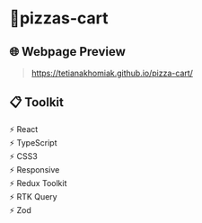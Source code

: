 # 🎯pizzas-cart


## 🌐 Webpage Preview 
> https://tetianakhomiak.github.io/pizza-cart/

 ## 📋 Toolkit                                                                                                                                                       
 ⚡️ React                                                                                                                        
 ⚡️ TypeScript                                                                                                                          
 ⚡️ CSS3                                                                                                                         
 ⚡️ Responsive                                                                                                                                                          
 ⚡️ Redux Toolkit                                                                                                                                                        
 ⚡️ RTK Query                                                                                                                                                        
 ⚡️ Zod
